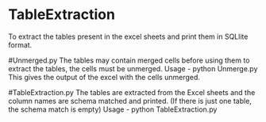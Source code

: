 # TableExtraction

To extract the tables present in the excel sheets and print them in SQLlite format.

#Unmerged.py 
The tables may contain merged cells before using them to extract the tables, the cells must be unmerged. 
Usage - python Unmerge.py <MergedExcel>
This gives the output of the excel with the cells unmerged.

#TableExtraction.py
The tables are extracted from the Excel sheets and the column names are schema matched and printed. (If there is just one table, the schema match is empty)
Usage - python TableExtraction.py <UnmergedExcel> <MergedExcel>
